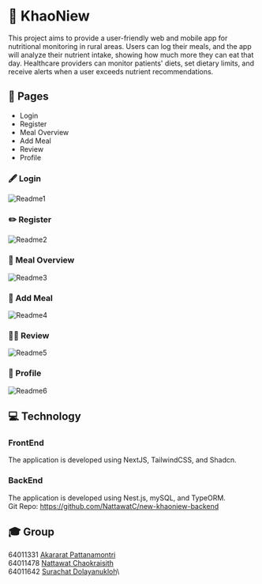 # 📝 KhaoNiew

This project aims to provide a user-friendly web and mobile app for nutritional monitoring in rural areas. Users can log their meals, and the app will analyze their nutrient intake, showing how much more they can eat that day. Healthcare providers can monitor patients' diets, set dietary limits, and receive alerts when a user exceeds nutrient recommendations.

## 📄 Pages
- Login
- Register
- Meal Overview
- Add Meal
- Review
- Profile

### 🖋️ Login
![Readme1](https://github.com/NattawatC/checkit/assets/90686843/e404169b-d56f-428f-9211-87ac16828b3e.png)

### ✏️ Register
![Readme2](https://github.com/NattawatC/checkit/assets/90686843/b8f26bef-dab8-4c56-85b4-5af8388d92a0.png)


### 📌 Meal Overview

![Readme3](https://github.com/NattawatC/checkit/assets/90686843/b495d8e2-c085-4aaf-8a15-58742515c22f.png)


### 📝 Add Meal

![Readme4](https://github.com/NattawatC/checkit/assets/90686843/d3eaf93c-7a3b-46ff-ac44-4794d447c211.png)



### 🤝🏻 Review

![Readme5](https://github.com/NattawatC/checkit/assets/90686843/15af2524-2605-430b-9a66-82831962bb84.png)



### 👤 Profile

![Readme6](https://github.com/NattawatC/checkit/assets/90686843/95506ba0-2e10-4aa9-a52f-1b0caf100671.png)



## 💻 Technology
### FrontEnd 
The application is developed using NextJS, TailwindCSS, and Shadcn.
### BackEnd
The application is developed using Nest.js, mySQL, and TypeORM.\
Git Repo: https://github.com/NattawatC/new-khaoniew-backend

## 🎓 Group
64011331 [Akararat Pattanamontri](https://github.com/)\
64011478 [Nattawat Chaokraisith](https://github.com/NattawatC)\
64011642 [Surachat Dolayanukloh](https://github.com/)\
